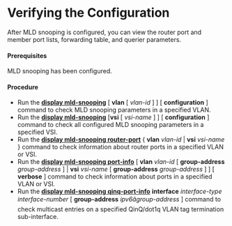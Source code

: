 Verifying the Configuration
===========================

After MLD snooping is configured, you can view the router port and member port lists, forwarding table, and querier parameters.

#### Prerequisites

MLD snooping has been configured.


#### Procedure

* Run the [**display mld-snooping**](cmdqueryname=display+mld-snooping) [ **vlan** [ *vlan-id* ] ] [ **configuration** ] command to check MLD snooping parameters in a specified VLAN.
* Run the [**display mld-snooping**](cmdqueryname=display+mld-snooping) [**vsi** [ *vsi-name* ] ] [ **configuration** ] command to check all configured MLD snooping parameters in a specified VSI.
* Run the [**display mld-snooping router-port**](cmdqueryname=display+mld-snooping+router-port) { **vlan** *vlan-id* | **vsi** *vsi-name* } command to check information about router ports in a specified VLAN or VSI.
* Run the [**display mld-snooping port-info**](cmdqueryname=display+mld-snooping+port-info) [ **vlan** *vlan-id* [ **group-address** *group-address* ] | **vsi** *vsi-name* [ **group-address** *group-address* ] ] [ **verbose** ] command to check information about ports in a specified VLAN or VSI.
* Run the [**display mld-snooping qinq-port-info**](cmdqueryname=display+mld-snooping+qinq-port-info) **interface** *interface-type interface-number* [ **group-address** *ipv6âgroup-address* ] command to check multicast entries on a specified QinQ/dot1q VLAN tag termination sub-interface.